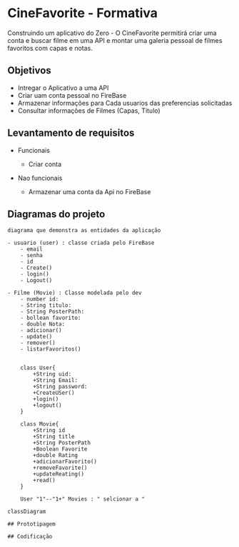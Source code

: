 # CineFavorite - Formativa
Construindo um aplicativo do Zero - O CineFavorite permitirá criar uma conta e buscar filme em uma API e montar uma galeria pessoal de filmes favoritos com capas e notas.

## Objetivos
- Intregar o Aplicativo a uma API
- Criar uam conta pessoal no FireBase
- Armazenar informações para Cada usuarios das preferencias solicitadas
- Consultar informações de Filmes (Capas, Titulo)

## Levantamento de requisitos 

- Funcionais
    - Criar conta


- Nao funcionais 
    - Armazenar uma conta da Api no FireBase

## Diagramas do projeto
    diagrama que demonstra as entidades da aplicação

    - usuario (user) : classe criada pelo FireBase
        - email
        - senha
        - id
        - Create()
        - login()
        - Logout()

    - Filme (Movie) : Classe modelada pelo dev
        - number id:
        - String titulo:
        - String PosterPath:
        - bollean favorito:
        - double Nota:
        - adicionar()
        - update()
        - remover()
        - listarFavoritos()


```mermaid

    class User{
        +String uid:
        +String Email:
        +String password:
        +CreateUSer()
        +login()
        +logout()
    }

    class Movie{
        +String id
        +String title
        +String PosterPath
        +Boolean Favorite
        +double Rating
        +adicionarFavorito()
        +removeFavorite()
        +updateReating()
        +read()
    }

    User "1"--"1+" Movies : " selcionar a "

classDiagram

## Prototipagem 

## Codificação